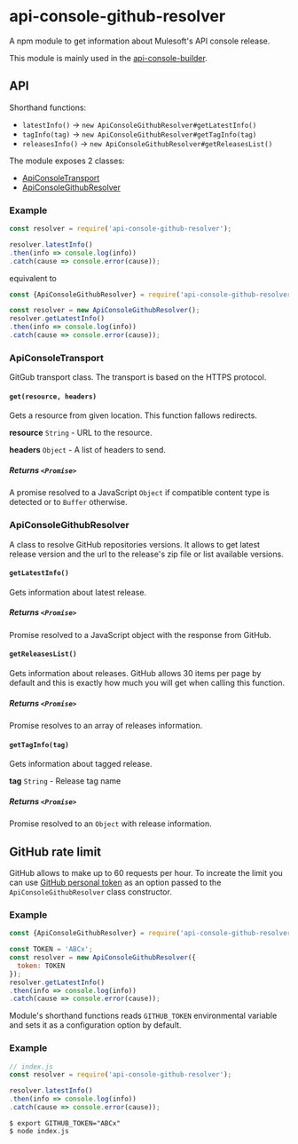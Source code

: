 # api-console-github-resolver

A npm module to get information about Mulesoft's API console release.

This module is mainly used in the [api-console-builder](https://github.com/mulesoft-labs/api-console-builder).

## API

Shorthand functions:

-   `latestInfo()` -> `new ApiConsoleGithubResolver#getLatestInfo()`
-   `tagInfo(tag)` -> `new ApiConsoleGithubResolver#getTagInfo(tag)`
-   `releasesInfo()` -> `new ApiConsoleGithubResolver#getReleasesList()`

The module exposes 2 classes:

-   [ApiConsoleTransport](lib/transport.js)
-   [ApiConsoleGithubResolver](lib/github-resolver.js)

### Example

```javascript
const resolver = require('api-console-github-resolver');

resolver.latestInfo()
.then(info => console.log(info))
.catch(cause => console.error(cause));
```

equivalent to

```javascript
const {ApiConsoleGithubResolver} = require('api-console-github-resolver');

const resolver = new ApiConsoleGithubResolver();
resolver.getLatestInfo()
.then(info => console.log(info))
.catch(cause => console.error(cause));
```

### ApiConsoleTransport

GitGub transport class.
The transport is based on the HTTPS protocol.

#### `get(resource, headers)`

Gets a resource from given location. This function fallows redirects.

**resource** `String` - URL to the resource.

**headers** `Object` - A list of headers to send.

##### Returns `<Promise>`

A promise resolved to a JavaScript `Object` if compatible content type is detected
or to `Buffer` otherwise.

### ApiConsoleGithubResolver

A class to resolve GitHub repositories versions. It allows to get latest release
version and the url to the release's zip file or list available versions.

#### `getLatestInfo()`

Gets information about latest release.

##### Returns `<Promise>`

Promise resolved to a JavaScript object with the response from GitHub.

#### `getReleasesList()`

Gets information about releases.
GitHub allows 30 items per page by default and this is exactly how much you
will get when calling this function.

##### Returns `<Promise>`

Promise resolves to an array of releases information.

#### `getTagInfo(tag)`

Gets information about tagged release.

**tag** `String` - Release tag name

##### Returns `<Promise>`

Promise resolved to an `Object` with release information.

## GitHub rate limit

GitHub allows to make up to 60 requests per hour. To increate the limit you can
use [GitHub personal token](https://help.github.com/articles/creating-a-personal-access-token-for-the-command-line/) as an option passed to the `ApiConsoleGithubResolver` class constructor.

### Example
```javascript
const {ApiConsoleGithubResolver} = require('api-console-github-resolver');

const TOKEN = 'ABCx';
const resolver = new ApiConsoleGithubResolver({
  token: TOKEN
});
resolver.getLatestInfo()
.then(info => console.log(info))
.catch(cause => console.error(cause));
```

Module's shorthand functions reads `GITHUB_TOKEN` environmental variable and
sets it as a configuration option by default.

### Example

```javascript
// index.js
const resolver = require('api-console-github-resolver');

resolver.latestInfo()
.then(info => console.log(info))
.catch(cause => console.error(cause));
```

```shell
$ export GITHUB_TOKEN="ABCx"
$ node index.js
```
